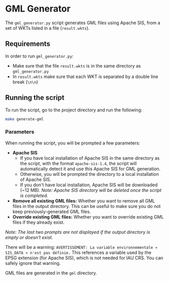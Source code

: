 # GML Generator
The `gml_generator.py` script generates GML files using Apache SIS, from a set of WKTs listed in a file (`result.wkts`).

## Requirements
In order to run `gml_generator.py`:
* Make sure that the file `result.wkts` is in the same directory as `gml_generator.py`
* In `result.wkts` make sure that each WKT is separated by a double line break (`\n\n`)

## Running the script
To run the script, go to the project directory and run the following:
```bash
make generate-gml
```

### Parameters
When running the script, you will be prompted a few parameters:
* **Apache SIS**
    * If you have local installation of Apache SIS in the same directory as the script, with the format `apache-sis-1.4`, the script will automatically detect it and use this Apache SIS for GML generation.
    * Otherwise, you will be prompted the directory to a local installation of Apache SIS.
    * If you don't have local installation, Apache SIS will be downloaded (~12 MB). *Note: Apache SIS directory will be deleted once the script is completed.*
* **Remove all existing GML files:** Whether you want to remove all GML files in the output directory. This can be useful to make sure you do not keep previously-generated GML files.
* **Override existing GML files:** Whether you want to override existing GML files if they already exist.

*Note: The last two prompts are not displayed if the output directory is empty or doesn't exist.*

There will be a warning: `AVERTISSEMENT: La variable environnementale « SIS_DATA » n'est pas définie.` This references a variable used by the EPSG extension (for Apache SIS), which is not needed for IAU CRS. You can safely ignore that warning.

GML files are generated in the `gml` directory.
